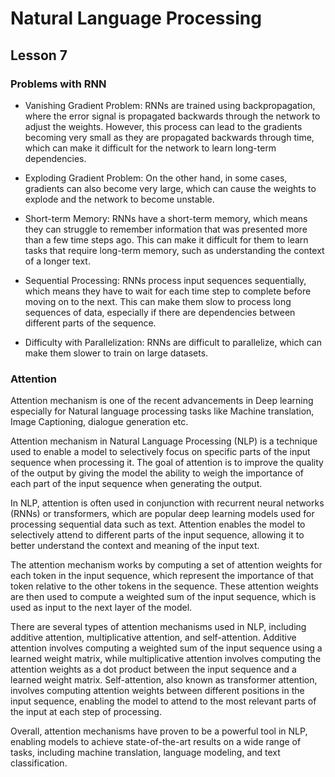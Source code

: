 # Natural Language Processing
## Lesson 7

<h3>Problems with RNN </h3>

* Vanishing Gradient Problem: RNNs are trained using backpropagation, where the error signal is propagated backwards through the network to adjust the weights. However, this process can lead to the gradients becoming very small as they are propagated backwards through time, which can make it difficult for the network to learn long-term dependencies.

* Exploding Gradient Problem: On the other hand, in some cases, gradients can also become very large, which can cause the weights to explode and the network to become unstable.

* Short-term Memory: RNNs have a short-term memory, which means they can struggle to remember information that was presented more than a few time steps ago. This can make it difficult for them to learn tasks that require long-term memory, such as understanding the context of a longer text.

* Sequential Processing: RNNs process input sequences sequentially, which means they have to wait for each time step to complete before moving on to the next. This can make them slow to process long sequences of data, especially if there are dependencies between different parts of the sequence.

* Difficulty with Parallelization: RNNs are difficult to parallelize, which can make them slower to train on large datasets.

<h3> Attention </h3>


Attention mechanism is one of the recent advancements in Deep learning especially for Natural language processing tasks like Machine translation, Image Captioning, dialogue generation etc. 

Attention mechanism in Natural Language Processing (NLP) is a technique used to enable a model to selectively focus 
on specific parts of the input sequence when processing it. The goal of attention is to improve the quality of the output by
giving the model the ability to weigh the importance of each part of the input sequence when generating the output.

In NLP, attention is often used in conjunction with recurrent neural networks (RNNs) or transformers, which are popular deep learning models used for processing sequential data such as text. Attention enables the model to selectively attend to different parts of the input sequence, allowing it to better understand the context and meaning of the input text.

The attention mechanism works by computing a set of attention weights for each token in the input sequence, which represent the importance of that token relative to the other tokens in the sequence. These attention weights are then used to compute a weighted sum of the input sequence, which is used as input to the next layer of the model.

There are several types of attention mechanisms used in NLP, including additive attention, multiplicative attention, and self-attention. Additive attention involves computing a weighted sum of the input sequence using a learned weight matrix, while multiplicative attention involves computing the attention weights as a dot product between the input sequence and a learned weight matrix. Self-attention, also known as transformer attention, involves computing attention weights between different positions in the input sequence, enabling the model to attend to the most relevant parts of the input at each step of processing.

Overall, attention mechanisms have proven to be a powerful tool in NLP, enabling models to achieve state-of-the-art results on a wide range of tasks, including machine translation, language modeling, and text classification.

